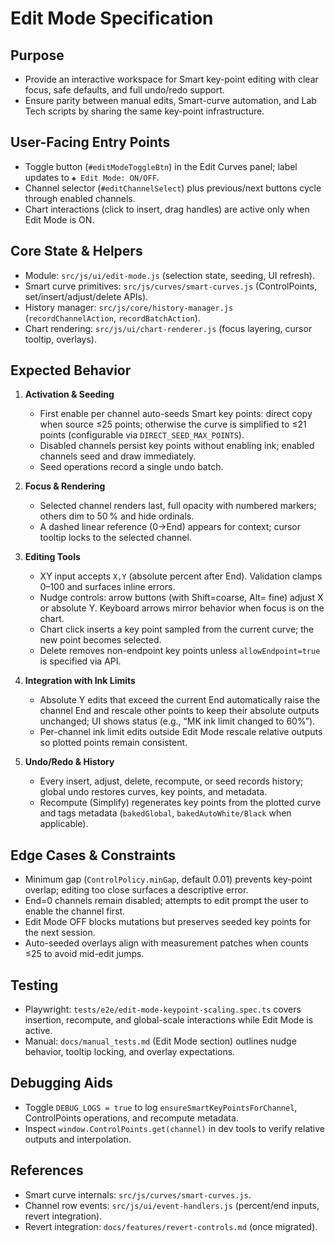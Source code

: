 # Edit Mode Specification

## Purpose
- Provide an interactive workspace for Smart key-point editing with clear focus, safe defaults, and full undo/redo support.
- Ensure parity between manual edits, Smart-curve automation, and Lab Tech scripts by sharing the same key-point infrastructure.

## User-Facing Entry Points
- Toggle button (`#editModeToggleBtn`) in the Edit Curves panel; label updates to `◈ Edit Mode: ON/OFF`.
- Channel selector (`#editChannelSelect`) plus previous/next buttons cycle through enabled channels.
- Chart interactions (click to insert, drag handles) are active only when Edit Mode is ON.

## Core State & Helpers
- Module: `src/js/ui/edit-mode.js` (selection state, seeding, UI refresh).
- Smart curve primitives: `src/js/curves/smart-curves.js` (ControlPoints, set/insert/adjust/delete APIs).
- History manager: `src/js/core/history-manager.js` (`recordChannelAction`, `recordBatchAction`).
- Chart rendering: `src/js/ui/chart-renderer.js` (focus layering, cursor tooltip, overlays).

## Expected Behavior
1. **Activation & Seeding**
   - First enable per channel auto-seeds Smart key points: direct copy when source ≤25 points; otherwise the curve is simplified to ≤21 points (configurable via `DIRECT_SEED_MAX_POINTS`).
   - Disabled channels persist key points without enabling ink; enabled channels seed and draw immediately.
   - Seed operations record a single undo batch.

2. **Focus & Rendering**
   - Selected channel renders last, full opacity with numbered markers; others dim to 50 % and hide ordinals.
   - A dashed linear reference (0→End) appears for context; cursor tooltip locks to the selected channel.

3. **Editing Tools**
   - XY input accepts `X,Y` (absolute percent after End). Validation clamps 0–100 and surfaces inline errors.
   - Nudge controls: arrow buttons (with Shift=coarse, Alt= fine) adjust X or absolute Y. Keyboard arrows mirror behavior when focus is on the chart.
   - Chart click inserts a key point sampled from the current curve; the new point becomes selected.
   - Delete removes non-endpoint key points unless `allowEndpoint=true` is specified via API.

4. **Integration with Ink Limits**
   - Absolute Y edits that exceed the current End automatically raise the channel End and rescale other points to keep their absolute outputs unchanged; UI shows status (e.g., “MK ink limit changed to 60%”).
   - Per-channel ink limit edits outside Edit Mode rescale relative outputs so plotted points remain consistent.

5. **Undo/Redo & History**
   - Every insert, adjust, delete, recompute, or seed records history; global undo restores curves, key points, and metadata.
   - Recompute (Simplify) regenerates key points from the plotted curve and tags metadata (`bakedGlobal`, `bakedAutoWhite/Black` when applicable).

## Edge Cases & Constraints
- Minimum gap (`ControlPolicy.minGap`, default 0.01) prevents key-point overlap; editing too close surfaces a descriptive error.
- End=0 channels remain disabled; attempts to edit prompt the user to enable the channel first.
- Edit Mode OFF blocks mutations but preserves seeded key points for the next session.
- Auto-seeded overlays align with measurement patches when counts ≤25 to avoid mid-edit jumps.

## Testing
- Playwright: `tests/e2e/edit-mode-keypoint-scaling.spec.ts` covers insertion, recompute, and global-scale interactions while Edit Mode is active.
- Manual: `docs/manual_tests.md` (Edit Mode section) outlines nudge behavior, tooltip locking, and overlay expectations.

## Debugging Aids
- Toggle `DEBUG_LOGS = true` to log `ensureSmartKeyPointsForChannel`, ControlPoints operations, and recompute metadata.
- Inspect `window.ControlPoints.get(channel)` in dev tools to verify relative outputs and interpolation.

## References
- Smart curve internals: `src/js/curves/smart-curves.js`.
- Channel row events: `src/js/ui/event-handlers.js` (percent/end inputs, revert integration).
- Revert integration: `docs/features/revert-controls.md` (once migrated).

